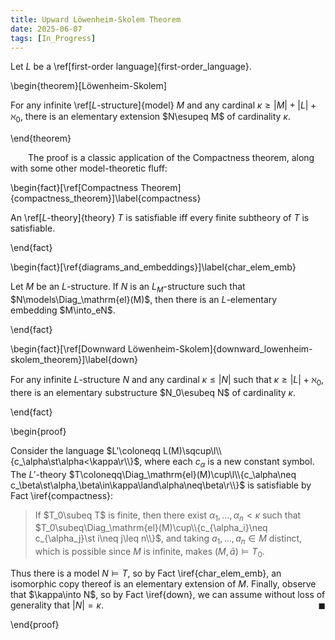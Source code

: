 ```yaml
---
title: Upward Löwenheim-Skolem Theorem
date: 2025-06-07
tags: [In_Progress]
---
```


Let $L$ be a \ref[first-order language]{first-order_language}.

\begin{theorem}[Löwenheim-Skolem]

For any infinite \ref[$L$-structure]{model} $M$ and any cardinal $\kappa\geq|M|+|L|+\aleph_0$, there is an elementary extension $N\esupeq M$ of cardinality $\kappa$.

\end{theorem}

&emsp;&emsp;The proof is a classic application of the Compactness theorem, along with some other model-theoretic fluff:

\begin{fact}[\ref[Compactness Theorem]{compactness_theorem}]\label{compactness}

An \ref[$L$-theory]{theory} $T$ is satisfiable iff every finite subtheory of $T$ is satisfiable.

\end{fact}

\begin{fact}[\ref{diagrams_and_embeddings}]\label{char_elem_emb}

Let $M$ be an $L$-structure. If $N$ is an $L_M$-structure such that $N\models\Diag_\mathrm{el}(M)$, then there is an $L$-elementary embedding $M\into_eN$.

\end{fact}

\begin{fact}[\ref[Downward Löwenheim-Skolem]{downward_lowenheim-skolem_theorem}]\label{down}

For any infinite $L$-structure $N$ and any cardinal $\kappa\leq|N|$ such that $\kappa\geq|L|+\aleph_0$, there is an elementary substructure $N_0\esubeq N$ of cardinality $\kappa$.

\end{fact}

<div class="space"></div>

\begin{proof}

Consider the language $L'\coloneqq L(M)\sqcup\l\\{c_\alpha\st\alpha<\kappa\r\\}$, where each $c_\alpha$ is a new constant symbol. The $L'$-theory $T\coloneqq\Diag_\mathrm{el}(M)\cup\l\\{c_\alpha\neq c_\beta\st\alpha,\beta\in\kappa\land\alpha\neq\beta\r\\}$ is satisfiable by Fact \iref{compactness}:
> If $T_0\subeq T$ is finite, then there exist $\alpha_1,\dots,\alpha_n<\kappa$ such that $T_0\subeq\Diag_\mathrm{el}(M)\cup\\{c_{\alpha_i}\neq c_{\alpha_j}\st i\neq j\leq n\\}$, and taking $a_1,\dots,a_n\in M$ distinct, which is possible since $M$ is infinite, makes $(M,\bar{a})\models T_0$.

Thus there is a model $N\models T$, so by Fact \iref{char_elem_emb}, an isomorphic copy thereof is an elementary extension of $M$. Finally, observe that $\kappa\into N$, so by Fact \iref{down}, we can assume without loss of generality that $|N|=\kappa$.<span style="float:right;">$\blacksquare$</span>

\end{proof}
